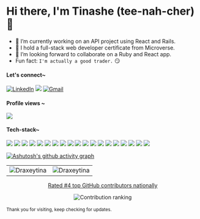 <h1> Hi there, I'm Tinashe (tee-nah-cher)👋</h1>

- 🔭 I’m currently working on an API project using React and Rails. 
- 🌱 I hold a full-stack web developer certificate from Microverse.
- 👯 I’m looking forward to collaborate on a Ruby and React app.
- Fun fact: `I'm actually a good trader.` 😏

<div align="left">
  <h4>Let's connect~</h4>
<a  href="https://www.linkedin.com/in/timothy-tinashe-murambinda" target="_blank"><img alt="LinkedIn" src="https://img.shields.io/badge/linkedin%20-%230077B5.svg?&style=plastic&logo=linkedin&logoColor=white" /></a>
<a href="https://twitter.com/tinamura2" target="_blank"> <img src="https://img.shields.io/badge/twitter-%2300acee.svg?&style=plastic&logo=twitter&logoColor=white&alt=twitter" /></a>
<a href="mailto:tinashemurambinda@gmail.com"><img  alt="Gmail" src="https://img.shields.io/badge/Gmail-D14836?style=plastic&logo=gmail&logoColor=white" /><a/>
<br>
</div>


<h4 align="left"> 
  Profile views ~ <br><br>
  <img src="https://profile-counter.glitch.me/Draxeytina/count.svg" />
</h4>

<h4 align="left">Tech-stack~</h4>
<div align="left">
<img src="https://img.shields.io/badge/javascript-%23323330.svg?style=plastic&logo=javascript&logoColor=%23F7DF1E" /> <img src="https://img.shields.io/badge/react-%2320232a.svg?style=plastic&logo=react&logoColor=%2361DAFB" /> <img src="https://img.shields.io/badge/ruby-%23CC342D.svg?style=plastic&logo=ruby&logoColor=white" /> <img src="https://img.shields.io/badge/rails-%23CC0000.svg?style=plastic&logo=ruby-on-rails&logoColor=white" /> <img src="https://img.shields.io/badge/ESLint-4B3263?style=plastic&logo=eslint&logoColor=white" /> <img src="https://img.shields.io/badge/html5-%23E34F26.svg?style=plastic&logo=html5&logoColor=white" /> <img src="https://img.shields.io/badge/css3-%231572B6.svg?style=plastic&logo=css3&logoColor=white" /> <img src="https://img.shields.io/badge/SASS-hotpink.svg?style=plastic&logo=SASS&logoColor=white> <img src="https://img.shields.io/badge/bootstrap-%23563D7C.svg?style=plastic&logo=bootstrap&logoColor=white"> <img src="https://img.shields.io/badge/git-%23F05033.svg?style=plastic&logo=git&logoColor=white" /> <img src="https://img.shields.io/badge/github-%23121011.svg?style=plastic&logo=github&logoColor=white" /> <img src="https://img.shields.io/badge/NPM-%23000000.svg?style=plastic&logo=npm&logoColor=white" /> <img src="https://img.shields.io/badge/yarn-%232C8EBB.svg?style=plastic&logo=yarn&logoColor=white" /> <img src="https://img.shields.io/badge/-jest-%23C21325?style=plastic&logo=jest&logoColor=white" /> <img src="https://img.shields.io/badge/-mocha-%238D6748?style=plastic&logo=mocha&logoColor=white" />  <img src="https://img.shields.io/badge/-selenium-%43B02A?style=plastic&logo=selenium&logoColor=white" /> <img src="https://img.shields.io/badge/postgres-%23316192.svg?style=plastic&logo=postgresql&logoColor=white" /> <img src="https://img.shields.io/badge/mysql-%2300f.svg?style=plastic&logo=mysql&logoColor=white" /> <img src="https://img.shields.io/badge/Microsoft%20SQL%20Sever-CC2927?style=plastic&logo=microsoft%20sql%20server&logoColor=white" /> <img src="https://img.shields.io/badge/mysql-%2300f.svg?style=plastic&logo=mysql&logoColor=white" />
<br>
</div>
  

[![Ashutosh's github activity graph](https://activity-graph.herokuapp.com/graph?username=Draxeytina&bg_color=0d1117&color=fff&line=1155ba&point=dcdcdc&area=true&hide_border=true)](https://github.com/ashutosh00710/github-readme-activity-graph)
  
<table align="center">
  <tr>
   
<td><img src="https://github-readme-stats.vercel.app/api?username=Draxeytina&include_all_commits=true&count_private=true&show_icons=true&line_height=20&title_color=7A7ADB&icon_color=2234AE&text_color=D3D3D3&bg_color=0,000000,130F40" alt="Draxeytina" />
    <td><img src="https://github-readme-stats.vercel.app/api/top-langs?username=Draxeytina&show_icons=true&locale=en&layout=compact&title_color=7A7ADB&icon_color=2234AE&text_color=D3D3D3&bg_color=0,000000,130F40" alt="Draxeytina" /></td>
  </tr>
</table>
  
<div align="center">
 <a href="https://commits.top/zimbabwe_public.html"><p>Rated #4 top GitHub contributors nationally</p></a>
 <img src="https://user-images.githubusercontent.com/59999191/204917455-d54abeaa-137f-4aec-ad89-1efaaafc5992.png" alt="Contribution ranking" />
</div>
<br>
  <small>Thank you for visiting, keep checking for updates.</small>
